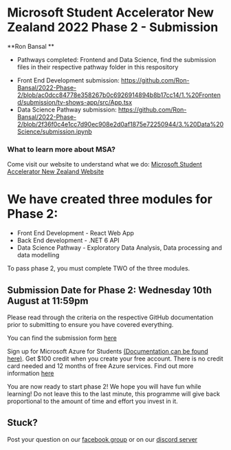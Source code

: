 # Microsoft Student Accelerator New Zealand 2022 Phase 2 - Submission
**Ron Bansal **
* Pathways completed: Frontend and Data Science, find the submission files in their respective pathway folder in this respository
- Front End Development submission: https://github.com/Ron-Bansal/2022-Phase-2/blob/ac0dcc84778e358267b0c6926914894b8b17cc14/1.%20Frontend/submission/tv-shows-app/src/App.tsx
- Data Science Pathway submission: https://github.com/Ron-Bansal/2022-Phase-2/blob/2f36f0c4e1cc7d90ec908e2d0af1875e72250944/3.%20Data%20Science/submission.ipynb

### What to learn more about MSA?
Come visit our website to understand what we do: [Microsoft Student Accelerator New Zealand Website](http://aka.ms/nzmsawebsite)

# We have created three modules for Phase 2:
* Front End Development - React Web App
* Back End development - .NET 6 API
* Data Science Pathway - Exploratory Data Analysis, Data processing and data modelling

To pass phase 2, you must complete TWO of the three modules.

## Submission Date for Phase 2: Wednesday 10th August at 11:59pm
Please read through the criteria on the respective GitHub documentation prior to submitting to ensure you have covered everything. 
 
You can find the submission form [here](https://forms.office.com/r/aAfEYN0P5x)

Sign up for Microsoft Azure for Students [(Documentation can be found here)](https://github.com/NZMSA/2019-Phase-1/tree/master/Azure%20For%20Students). Get $100 credit when you create your free account. There is no credit card needed and 12 months of free Azure services. Find out more information [here](https://azure.microsoft.com/en-us/free/students/)

You are now ready to start phase 2! We hope you will have fun while learning! Do not leave this to the last minute, this programme will give back proportional to the amount of time and effort you invest in it. 

## Stuck? 
Post your question on our [facebook group](https://aka.ms/nzmsa) or on our [discord server](https://discord.gg/c4Y5SAZ)
